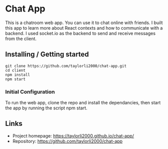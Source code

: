 # Chat App

This is a chatroom web app. You can use it to chat online with friends.
I built this app to learn more about React contexts and how to communicate with a backend. I used socket.io as the backend to send and receive messages from the client.

## Installing / Getting started


```shell
git clone https://github.com/taylorli2000/chat-app.git
cd client
npm install
npm start
```

### Initial Configuration

To run the web app, clone the repo and install the dependancies, then start the app by running the script npm start.

## Links

- Project homepage: https://taylorli2000.github.io/chat-app/
- Repository: https://github.com/taylorli2000/chat-app
